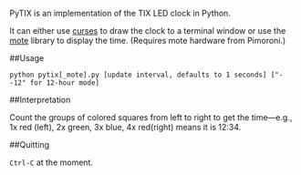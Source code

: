 PyTIX is an implementation of the TIX LED clock in Python.

It can either use [curses](http://docs.python.org/library/curses.html) to draw the clock to a terminal window or use the [mote](https://github.com/pimoroni/mote) library to display the time. (Requires mote hardware from Pimoroni.)

##Usage

`python pytix[_mote].py [update interval, defaults to 1 seconds] ["--12" for 12-hour mode]`

##Interpretation

Count the groups of colored squares from left to right to get the time&mdash;e.g., 1x red (left), 2x green, 3x blue, 4x red(right) means it is 12:34.

##Quitting

`Ctrl-C` at the moment.

